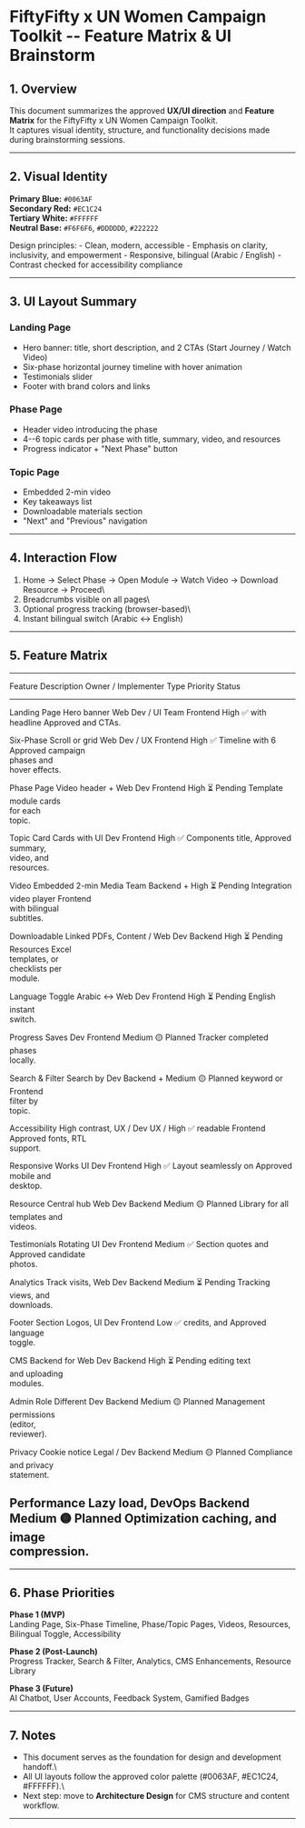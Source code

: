 # FiftyFifty x UN Women Campaign Toolkit -- Feature Matrix & UI Brainstorm

## 1. Overview

This document summarizes the approved **UX/UI direction** and **Feature
Matrix** for the FiftyFifty x UN Women Campaign Toolkit.\
It captures visual identity, structure, and functionality decisions made
during brainstorming sessions.

------------------------------------------------------------------------

## 2. Visual Identity

**Primary Blue:** `#0063AF`\
**Secondary Red:** `#EC1C24`\
**Tertiary White:** `#FFFFFF`\
**Neutral Base:** `#F6F6F6`, `#DDDDDD`, `#222222`

Design principles: - Clean, modern, accessible - Emphasis on clarity,
inclusivity, and empowerment - Responsive, bilingual (Arabic /
English) - Contrast checked for accessibility compliance

------------------------------------------------------------------------

## 3. UI Layout Summary

### Landing Page

-   Hero banner: title, short description, and 2 CTAs (Start Journey /
    Watch Video)
-   Six-phase horizontal journey timeline with hover animation
-   Testimonials slider
-   Footer with brand colors and links

### Phase Page

-   Header video introducing the phase
-   4--6 topic cards per phase with title, summary, video, and resources
-   Progress indicator + "Next Phase" button

### Topic Page

-   Embedded 2-min video
-   Key takeaways list
-   Downloadable materials section
-   "Next" and "Previous" navigation

------------------------------------------------------------------------

## 4. Interaction Flow

1.  Home → Select Phase → Open Module → Watch Video → Download Resource
    → Proceed\
2.  Breadcrumbs visible on all pages\
3.  Optional progress tracking (browser-based)\
4.  Instant bilingual switch (Arabic ↔ English)

------------------------------------------------------------------------

## 5. Feature Matrix

  --------------------------------------------------------------------------------------
  Feature         Description    Owner / Implementer   Type        Priority   Status
  --------------- -------------- --------------------- ----------- ---------- ----------
  Landing Page    Hero banner    Web Dev / UI Team     Frontend    High       ✅
                  with headline                                               Approved
                  and CTAs.                                                   

  Six-Phase       Scroll or grid Web Dev / UX          Frontend    High       ✅
  Timeline        with 6                                                      Approved
                  campaign                                                    
                  phases and                                                  
                  hover effects.                                              

  Phase Page      Video header + Web Dev               Frontend    High       ⏳ Pending
  Template        module cards                                                
                  for each                                                    
                  topic.                                                      

  Topic Card      Cards with     UI Dev                Frontend    High       ✅
  Components      title,                                                      Approved
                  summary,                                                    
                  video, and                                                  
                  resources.                                                  

  Video           Embedded 2-min Media Team            Backend +   High       ⏳ Pending
  Integration     video player                         Frontend               
                  with bilingual                                              
                  subtitles.                                                  

  Downloadable    Linked PDFs,   Content / Web Dev     Backend     High       ⏳ Pending
  Resources       Excel                                                       
                  templates, or                                               
                  checklists per                                              
                  module.                                                     

  Language Toggle Arabic ↔       Web Dev               Frontend    High       ⏳ Pending
                  English                                                     
                  instant                                                     
                  switch.                                                     

  Progress        Saves          Dev                   Frontend    Medium     🟡 Planned
  Tracker         completed                                                   
                  phases                                                      
                  locally.                                                    

  Search & Filter Search by      Dev                   Backend +   Medium     🟡 Planned
                  keyword or                           Frontend               
                  filter by                                                   
                  topic.                                                      

  Accessibility   High contrast, UX / Dev              UX /        High       ✅
                  readable                             Frontend               Approved
                  fonts, RTL                                                  
                  support.                                                    

  Responsive      Works          UI Dev                Frontend    High       ✅
  Layout          seamlessly on                                               Approved
                  mobile and                                                  
                  desktop.                                                    

  Resource        Central hub    Web Dev               Backend     Medium     🟡 Planned
  Library         for all                                                     
                  templates and                                               
                  videos.                                                     

  Testimonials    Rotating       UI Dev                Frontend    Medium     ✅
  Section         quotes and                                                  Approved
                  candidate                                                   
                  photos.                                                     

  Analytics       Track visits,  Web Dev               Backend     Medium     ⏳ Pending
  Tracking        views, and                                                  
                  downloads.                                                  

  Footer Section  Logos,         UI Dev                Frontend    Low        ✅
                  credits, and                                                Approved
                  language                                                    
                  toggle.                                                     

  CMS             Backend for    Web Dev               Backend     High       ⏳ Pending
                  editing text                                                
                  and uploading                                               
                  modules.                                                    

  Admin Role      Different      Dev                   Backend     Medium     🟡 Planned
  Management      permissions                                                 
                  (editor,                                                    
                  reviewer).                                                  

  Privacy         Cookie notice  Legal / Dev           Backend     Medium     🟡 Planned
  Compliance      and privacy                                                 
                  statement.                                                  

  Performance     Lazy load,     DevOps                Backend     Medium     🟡 Planned
  Optimization    caching, and                                                
                  image                                                       
                  compression.                                                
  --------------------------------------------------------------------------------------

------------------------------------------------------------------------

## 6. Phase Priorities

**Phase 1 (MVP)**\
Landing Page, Six-Phase Timeline, Phase/Topic Pages, Videos, Resources,
Bilingual Toggle, Accessibility

**Phase 2 (Post-Launch)**\
Progress Tracker, Search & Filter, Analytics, CMS Enhancements, Resource
Library

**Phase 3 (Future)**\
AI Chatbot, User Accounts, Feedback System, Gamified Badges

------------------------------------------------------------------------

## 7. Notes

-   This document serves as the foundation for design and development
    handoff.\
-   All UI layouts follow the approved color palette (#0063AF, #EC1C24,
    #FFFFFF).\
-   Next step: move to **Architecture Design** for CMS structure and
    content workflow.

------------------------------------------------------------------------
